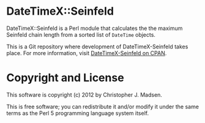 DateTimeX::Seinfeld
===================

DateTimeX::Seinfeld is a Perl module that calculates the the maximum Seinfeld chain length from a sorted list of `DateTime` objects.

This is a Git repository where development of DateTimeX-Seinfeld takes place.  For more information, visit [DateTimeX-Seinfeld on CPAN](http://search.cpan.org/dist/DateTimeX-Seinfeld/).



Copyright and License
=====================

This software is copyright (c) 2012 by Christopher J. Madsen.

This is free software; you can redistribute it and/or modify it under
the same terms as the Perl 5 programming language system itself.
